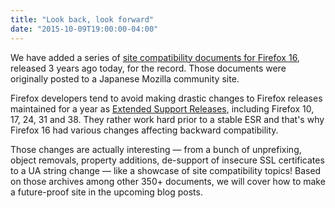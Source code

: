 ```yaml
---
title: "Look back, look forward"
date: "2015-10-09T19:00:00-04:00"
---
```

We have added a series of [site compatibility documents for Firefox 16](https://www.fxsitecompat.dev/en-CA/releases/16/), released 3 years ago today, for the record. Those documents were originally posted to a Japanese Mozilla community site.

Firefox developers tend to avoid making drastic changes to Firefox releases maintained for a year as [Extended Support Releases](https://www.mozilla.org/firefox/organizations/), including Firefox 10, 17, 24, 31 and 38. They rather work hard prior to a stable ESR and that's why Firefox 16 had various changes affecting backward compatibility.

Those changes are actually interesting — from a bunch of unprefixing, object removals, property additions, de-support of insecure SSL certificates to a UA string change — like a showcase of site compatibility topics! Based on those archives among other 350+ documents, we will cover how to make a future-proof site in the upcoming blog posts.
